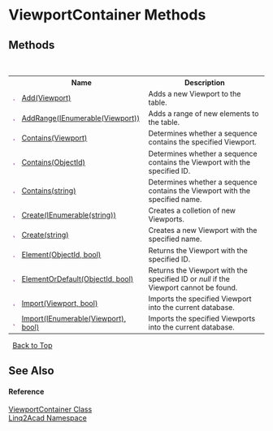 # ViewportContainer Methods
 

## Methods
&nbsp;<table><tr><th></th><th>Name</th><th>Description</th></tr><tr><td>![Public method](media/pubmethod.gif "Public method")</td><td><a href="M_Linq2Acad_ViewportContainer_Add.md">Add(Viewport)</a></td><td>
Adds a new Viewport to the table.
&nbsp;</tr><tr><td>![Public method](media/pubmethod.gif "Public method")</td><td><a href="M_Linq2Acad_ViewportContainer_AddRange.md">AddRange(IEnumerable(Viewport))</a></td><td>
Adds a range of new elements to the table.
&nbsp;</tr><tr><td>![Public method](media/pubmethod.gif "Public method")</td><td><a href="M_Linq2Acad_ViewportContainer_Contains_1.md">Contains(Viewport)</a></td><td>
Determines whether a sequence contains the specified Viewport.
&nbsp;</tr><tr><td>![Public method](media/pubmethod.gif "Public method")</td><td><a href="M_Linq2Acad_ViewportContainer_Contains.md">Contains(ObjectId)</a></td><td>
Determines whether a sequence contains the Viewport with the specified ID.
&nbsp;</tr><tr><td>![Public method](media/pubmethod.gif "Public method")</td><td><a href="M_Linq2Acad_ViewportContainer_Contains_2.md">Contains(string)</a></td><td>
Determines whether a sequence contains the Viewport with the specified name.
&nbsp;</tr><tr><td>![Public method](media/pubmethod.gif "Public method")</td><td><a href="M_Linq2Acad_ViewportContainer_Create.md">Create(IEnumerable(string))</a></td><td>
Creates a colletion of new Viewports.
&nbsp;</tr><tr><td>![Public method](media/pubmethod.gif "Public method")</td><td><a href="M_Linq2Acad_ViewportContainer_Create_1.md">Create(string)</a></td><td>
Creates a new Viewport with the specified name.
&nbsp;</tr><tr><td>![Public method](media/pubmethod.gif "Public method")</td><td><a href="M_Linq2Acad_ViewportContainer_Element.md">Element(ObjectId, bool)</a></td><td>
Returns the Viewport with the specified ID.
&nbsp;</tr><tr><td>![Public method](media/pubmethod.gif "Public method")</td><td><a href="M_Linq2Acad_ViewportContainer_ElementOrDefault.md">ElementOrDefault(ObjectId, bool)</a></td><td>
Returns the Viewport with the specified ID or <i>null</i> if the Viewport cannot be found.
&nbsp;</tr><tr><td>![Public method](media/pubmethod.gif "Public method")</td><td><a href="M_Linq2Acad_ViewportContainer_Import_1.md">Import(Viewport, bool)</a></td><td>
Imports the specified Viewport into the current database.
&nbsp;</tr><tr><td>![Public method](media/pubmethod.gif "Public method")</td><td><a href="M_Linq2Acad_ViewportContainer_Import.md">Import(IEnumerable(Viewport), bool)</a></td><td>
Imports the specified Viewports into the current database.
&nbsp;</tr></table>&nbsp;
<a href="#viewportcontainer-methods">Back to Top</a>

## See Also


#### Reference
<a href="T_Linq2Acad_ViewportContainer.md">ViewportContainer Class</a><br /><a href="N_Linq2Acad.md">Linq2Acad Namespace</a><br />
